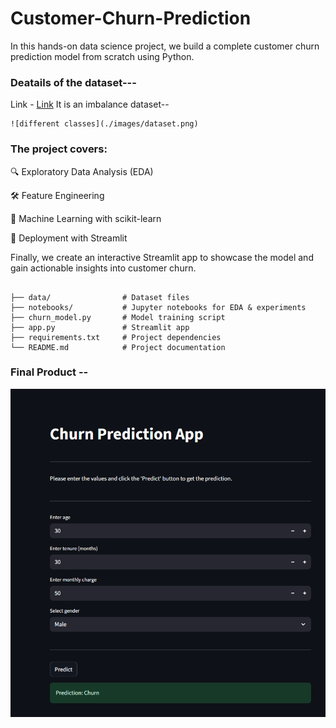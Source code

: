 # Customer-Churn-Prediction

In this hands-on data science project, we build a complete customer churn prediction model from scratch using Python.

### Deatails of the dataset---
 Link - [Link](https://www.kaggle.com/datasets/abdullah0a/telecom-customer-churn-insights-for-analysis?resource=download)
 It is an imbalance dataset--
    
    ![different classes](./images/dataset.png)

### The project covers:

🔍 Exploratory Data Analysis (EDA)

🛠 Feature Engineering

🤖 Machine Learning with scikit-learn

🚀 Deployment with Streamlit

Finally, we create an interactive Streamlit app to showcase the model and gain actionable insights into customer churn.

```

├── data/                # Dataset files
├── notebooks/           # Jupyter notebooks for EDA & experiments
├── churn_model.py       # Model training script
├── app.py               # Streamlit app
├── requirements.txt     # Project dependencies
└── README.md            # Project documentation
```


### Final Product --
 
 ![Final App](./images/app_sc.png)
